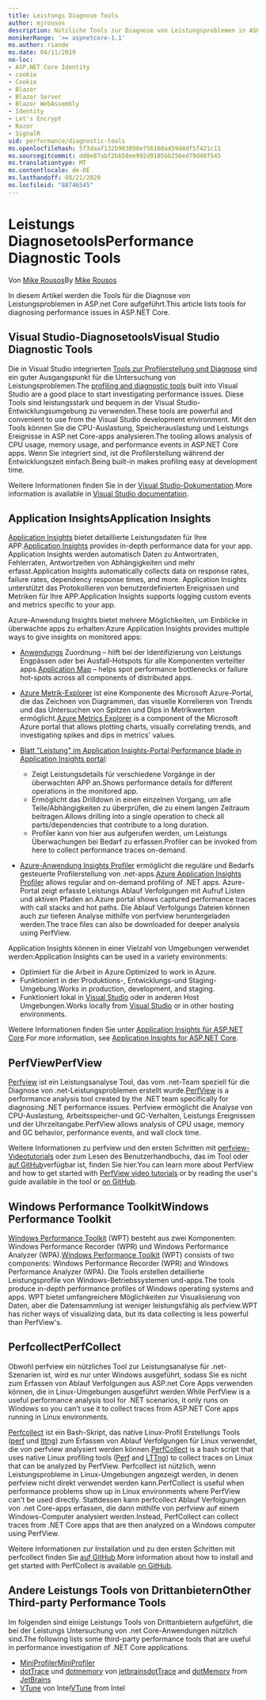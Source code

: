 ```yaml
---
title: Leistungs Diagnose Tools
author: mjrousos
description: Nützliche Tools zur Diagnose von Leistungsproblemen in ASP.net Core apps.
monikerRange: '>= aspnetcore-1.1'
ms.author: riande
ms.date: 04/11/2019
no-loc:
- ASP.NET Core Identity
- cookie
- Cookie
- Blazor
- Blazor Server
- Blazor WebAssembly
- Identity
- Let's Encrypt
- Razor
- SignalR
uid: performance/diagnostic-tools
ms.openlocfilehash: 5f3daaf132b903898e756160a459d4df5f421c11
ms.sourcegitcommit: dd0e87abf2bb50ee992d9185bb256ed79d48f545
ms.translationtype: MT
ms.contentlocale: de-DE
ms.lasthandoff: 08/21/2020
ms.locfileid: "88746545"
---
```

# <a name="performance-diagnostic-tools"></a><span data-ttu-id="ec408-103">Leistungs Diagnosetools</span><span class="sxs-lookup"><span data-stu-id="ec408-103">Performance Diagnostic Tools</span></span>

<span data-ttu-id="ec408-104">Von [Mike Rousos](https://github.com/mjrousos)</span><span class="sxs-lookup"><span data-stu-id="ec408-104">By [Mike Rousos](https://github.com/mjrousos)</span></span>

<span data-ttu-id="ec408-105">In diesem Artikel werden die Tools für die Diagnose von Leistungsproblemen in ASP.net Core aufgeführt.</span><span class="sxs-lookup"><span data-stu-id="ec408-105">This article lists tools for diagnosing performance issues in ASP.NET Core.</span></span>

## <a name="visual-studio-diagnostic-tools"></a><span data-ttu-id="ec408-106">Visual Studio-Diagnosetools</span><span class="sxs-lookup"><span data-stu-id="ec408-106">Visual Studio Diagnostic Tools</span></span>

<span data-ttu-id="ec408-107">Die in Visual Studio integrierten [Tools zur Profilerstellung und Diagnose](/visualstudio/profiling) sind ein guter Ausgangspunkt für die Untersuchung von Leistungsproblemen.</span><span class="sxs-lookup"><span data-stu-id="ec408-107">The [profiling and diagnostic tools](/visualstudio/profiling) built into Visual Studio are a good place to start investigating performance issues.</span></span> <span data-ttu-id="ec408-108">Diese Tools sind leistungsstark und bequem in der Visual Studio-Entwicklungsumgebung zu verwenden.</span><span class="sxs-lookup"><span data-stu-id="ec408-108">These tools are powerful and convenient to use from the Visual Studio development environment.</span></span> <span data-ttu-id="ec408-109">Mit den Tools können Sie die CPU-Auslastung, Speicherauslastung und Leistungs Ereignisse in ASP.net Core-apps analysieren.</span><span class="sxs-lookup"><span data-stu-id="ec408-109">The tooling allows analysis of CPU usage, memory usage, and performance events in ASP.NET Core apps.</span></span> <span data-ttu-id="ec408-110">Wenn Sie integriert sind, ist die Profilerstellung während der Entwicklungszeit einfach.</span><span class="sxs-lookup"><span data-stu-id="ec408-110">Being built-in makes profiling easy at development time.</span></span>

<span data-ttu-id="ec408-111">Weitere Informationen finden Sie in der [Visual Studio-Dokumentation](/visualstudio/profiling/profiling-overview).</span><span class="sxs-lookup"><span data-stu-id="ec408-111">More information is available in [Visual Studio documentation](/visualstudio/profiling/profiling-overview).</span></span>

## <a name="application-insights"></a><span data-ttu-id="ec408-112">Application Insights</span><span class="sxs-lookup"><span data-stu-id="ec408-112">Application Insights</span></span>

<span data-ttu-id="ec408-113">[Application Insights](/azure/application-insights/app-insights-overview) bietet detaillierte Leistungsdaten für Ihre APP.</span><span class="sxs-lookup"><span data-stu-id="ec408-113">[Application Insights](/azure/application-insights/app-insights-overview) provides in-depth performance data for your app.</span></span> <span data-ttu-id="ec408-114">Application Insights werden automatisch Daten zu Antwortraten, Fehlerraten, Antwortzeiten von Abhängigkeiten und mehr erfasst.</span><span class="sxs-lookup"><span data-stu-id="ec408-114">Application Insights automatically collects data on response rates, failure rates, dependency response times, and more.</span></span> <span data-ttu-id="ec408-115">Application Insights unterstützt das Protokollieren von benutzerdefinierten Ereignissen und Metriken für Ihre APP.</span><span class="sxs-lookup"><span data-stu-id="ec408-115">Application Insights supports logging custom events and metrics specific to your app.</span></span>

<span data-ttu-id="ec408-116">Azure-Anwendung Insights bietet mehrere Möglichkeiten, um Einblicke in überwachte apps zu erhalten:</span><span class="sxs-lookup"><span data-stu-id="ec408-116">Azure Application Insights provides multiple ways to give insights on monitored apps:</span></span>

- <span data-ttu-id="ec408-117">[Anwendungs](/azure/application-insights/app-insights-app-map) Zuordnung – hilft bei der Identifizierung von Leistungs Engpässen oder bei Ausfall-Hotspots für alle Komponenten verteilter apps.</span><span class="sxs-lookup"><span data-stu-id="ec408-117">[Application Map](/azure/application-insights/app-insights-app-map) – helps spot performance bottlenecks or failure hot-spots across all components of distributed apps.</span></span>
- <span data-ttu-id="ec408-118">[Azure Metrik-Explorer](/azure/azure-monitor/platform/metrics-getting-started) ist eine Komponente des Microsoft Azure-Portal, die das Zeichnen von Diagrammen, das visuelle Korrelieren von Trends und das Untersuchen von Spitzen und Dips in Metrikwerten ermöglicht.</span><span class="sxs-lookup"><span data-stu-id="ec408-118">[Azure Metrics Explorer](/azure/azure-monitor/platform/metrics-getting-started) is a component of the Microsoft Azure portal that allows plotting charts, visually correlating trends, and investigating spikes and dips in metrics' values.</span></span>
- <span data-ttu-id="ec408-119">[Blatt "Leistung" im Application Insights-Portal](/azure/application-insights/app-insights-tutorial-performance):</span><span class="sxs-lookup"><span data-stu-id="ec408-119">[Performance blade in Application Insights portal](/azure/application-insights/app-insights-tutorial-performance):</span></span>

  - <span data-ttu-id="ec408-120">Zeigt Leistungsdetails für verschiedene Vorgänge in der überwachten APP an.</span><span class="sxs-lookup"><span data-stu-id="ec408-120">Shows performance details for different operations in the monitored app.</span></span>
  - <span data-ttu-id="ec408-121">Ermöglicht das Drilldown in einen einzelnen Vorgang, um alle Teile/Abhängigkeiten zu überprüfen, die zu einem langen Zeitraum beitragen.</span><span class="sxs-lookup"><span data-stu-id="ec408-121">Allows drilling into a single operation to check all parts/dependencies that contribute to a long duration.</span></span>
  - <span data-ttu-id="ec408-122">Profiler kann von hier aus aufgerufen werden, um Leistungs Überwachungen bei Bedarf zu erfassen.</span><span class="sxs-lookup"><span data-stu-id="ec408-122">Profiler can be invoked from here to collect performance traces on-demand.</span></span>

- <span data-ttu-id="ec408-123">[Azure-Anwendung Insights Profiler](/azure/azure-monitor/app/profiler) ermöglicht die reguläre und Bedarfs gesteuerte Profilerstellung von .net-apps.</span><span class="sxs-lookup"><span data-stu-id="ec408-123">[Azure Application Insights Profiler](/azure/azure-monitor/app/profiler) allows regular and on-demand profiling of .NET apps.</span></span>  <span data-ttu-id="ec408-124">Azure-Portal zeigt erfasste Leistungs Ablauf Verfolgungen mit Aufruf Listen und aktiven Pfaden an.</span><span class="sxs-lookup"><span data-stu-id="ec408-124">Azure portal shows captured performance traces with call stacks and hot paths.</span></span> <span data-ttu-id="ec408-125">Die Ablauf Verfolgungs Dateien können auch zur tieferen Analyse mithilfe von perfview heruntergeladen werden.</span><span class="sxs-lookup"><span data-stu-id="ec408-125">The trace files can also be downloaded for deeper analysis using PerfView.</span></span>

<span data-ttu-id="ec408-126">Application Insights können in einer Vielzahl von Umgebungen verwendet werden:</span><span class="sxs-lookup"><span data-stu-id="ec408-126">Application Insights can be used in a variety environments:</span></span>

- <span data-ttu-id="ec408-127">Optimiert für die Arbeit in Azure.</span><span class="sxs-lookup"><span data-stu-id="ec408-127">Optimized to work in Azure.</span></span>
- <span data-ttu-id="ec408-128">Funktioniert in der Produktions-, Entwicklungs-und Staging-Umgebung.</span><span class="sxs-lookup"><span data-stu-id="ec408-128">Works in production, development, and staging.</span></span>
- <span data-ttu-id="ec408-129">Funktioniert lokal in [Visual Studio](/azure/application-insights/app-insights-visual-studio) oder in anderen Host Umgebungen.</span><span class="sxs-lookup"><span data-stu-id="ec408-129">Works locally from [Visual Studio](/azure/application-insights/app-insights-visual-studio) or in other hosting environments.</span></span>

<span data-ttu-id="ec408-130">Weitere Informationen finden Sie unter [Application Insights für ASP.NET Core](/azure/application-insights/app-insights-asp-net-core).</span><span class="sxs-lookup"><span data-stu-id="ec408-130">For more information, see [Application Insights for ASP.NET Core](/azure/application-insights/app-insights-asp-net-core).</span></span>

## <a name="perfview"></a><span data-ttu-id="ec408-131">PerfView</span><span class="sxs-lookup"><span data-stu-id="ec408-131">PerfView</span></span>

<span data-ttu-id="ec408-132">[Perfview](https://github.com/Microsoft/perfview) ist ein Leistungsanalyse Tool, das vom .net-Team speziell für die Diagnose von .net-Leistungsproblemen erstellt wurde.</span><span class="sxs-lookup"><span data-stu-id="ec408-132">[PerfView](https://github.com/Microsoft/perfview) is a performance analysis tool created by the .NET team specifically for diagnosing .NET performance issues.</span></span> <span data-ttu-id="ec408-133">Perfview ermöglicht die Analyse von CPU-Auslastung, Arbeitsspeicher-und GC-Verhalten, Leistungs Ereignissen und der Uhrzeitangabe.</span><span class="sxs-lookup"><span data-stu-id="ec408-133">PerfView allows analysis of CPU usage, memory and GC behavior, performance events, and wall clock time.</span></span>

<span data-ttu-id="ec408-134">Weitere Informationen zu perfview und den ersten Schritten mit [perfview-Videotutorials](https://channel9.msdn.com/Series/PerfView-Tutorial) oder zum Lesen des Benutzerhandbuchs, das im Tool oder [auf GitHub](https://github.com/Microsoft/perfview)verfügbar ist, finden Sie hier.</span><span class="sxs-lookup"><span data-stu-id="ec408-134">You can learn more about PerfView and how to get started with [PerfView video tutorials](https://channel9.msdn.com/Series/PerfView-Tutorial) or by reading the user's guide available in the tool or [on GitHub](https://github.com/Microsoft/perfview).</span></span>

## <a name="windows-performance-toolkit"></a><span data-ttu-id="ec408-135">Windows Performance Toolkit</span><span class="sxs-lookup"><span data-stu-id="ec408-135">Windows Performance Toolkit</span></span>

<span data-ttu-id="ec408-136">[Windows Performance Toolkit](/windows-hardware/test/wpt/) (WPT) besteht aus zwei Komponenten: Windows Performance Recorder (WPR) und Windows Performance Analyzer (WPA).</span><span class="sxs-lookup"><span data-stu-id="ec408-136">[Windows Performance Toolkit](/windows-hardware/test/wpt/) (WPT) consists of two components: Windows Performance Recorder (WPR) and Windows Performance Analyzer (WPA).</span></span> <span data-ttu-id="ec408-137">Die Tools erstellen detaillierte Leistungsprofile von Windows-Betriebssystemen und-apps.</span><span class="sxs-lookup"><span data-stu-id="ec408-137">The tools produce in-depth performance profiles of Windows operating systems and apps.</span></span> <span data-ttu-id="ec408-138">WPT bietet umfangreichere Möglichkeiten zur Visualisierung von Daten, aber die Datensammlung ist weniger leistungsfähig als perfview.</span><span class="sxs-lookup"><span data-stu-id="ec408-138">WPT has richer ways of visualizing data, but its data collecting is less powerful than PerfView's.</span></span>

## <a name="perfcollect"></a><span data-ttu-id="ec408-139">Perfcollect</span><span class="sxs-lookup"><span data-stu-id="ec408-139">PerfCollect</span></span>

<span data-ttu-id="ec408-140">Obwohl perfview ein nützliches Tool zur Leistungsanalyse für .net-Szenarien ist, wird es nur unter Windows ausgeführt, sodass Sie es nicht zum Erfassen von Ablauf Verfolgungen aus ASP.net Core Apps verwenden können, die in Linux-Umgebungen ausgeführt werden.</span><span class="sxs-lookup"><span data-stu-id="ec408-140">While PerfView is a useful performance analysis tool for .NET scenarios, it only runs on Windows so you can't use it to collect traces from ASP.NET Core apps running in Linux environments.</span></span>

<span data-ttu-id="ec408-141">[Perfcollect](https://github.com/dotnet/coreclr/blob/master/Documentation/project-docs/linux-performance-tracing.md) ist ein Bash-Skript, das native Linux-Profil Erstellungs Tools ([perf](https://perf.wiki.kernel.org/index.php/Main_Page) und [lttng](https://lttng.org/)) zum Erfassen von Ablauf Verfolgungen für Linux verwendet, die von perfview analysiert werden können.</span><span class="sxs-lookup"><span data-stu-id="ec408-141">[PerfCollect](https://github.com/dotnet/coreclr/blob/master/Documentation/project-docs/linux-performance-tracing.md) is a bash script that uses native Linux profiling tools ([Perf](https://perf.wiki.kernel.org/index.php/Main_Page) and [LTTng](https://lttng.org/)) to collect traces on Linux that can be analyzed by PerfView.</span></span> <span data-ttu-id="ec408-142">Perfcollect ist nützlich, wenn Leistungsprobleme in Linux-Umgebungen angezeigt werden, in denen perfview nicht direkt verwendet werden kann.</span><span class="sxs-lookup"><span data-stu-id="ec408-142">PerfCollect is useful when performance problems show up in Linux environments where PerfView can't be used directly.</span></span> <span data-ttu-id="ec408-143">Stattdessen kann perfcollect Ablauf Verfolgungen von .net Core-apps erfassen, die dann mithilfe von perfview auf einem Windows-Computer analysiert werden.</span><span class="sxs-lookup"><span data-stu-id="ec408-143">Instead, PerfCollect can collect traces from .NET Core apps that are then analyzed on a Windows computer using PerfView.</span></span>

<span data-ttu-id="ec408-144">Weitere Informationen zur Installation und zu den ersten Schritten mit perfcollect finden Sie [auf GitHub](https://github.com/dotnet/coreclr/blob/master/Documentation/project-docs/linux-performance-tracing.md).</span><span class="sxs-lookup"><span data-stu-id="ec408-144">More information about how to install and get started with PerfCollect is available [on GitHub](https://github.com/dotnet/coreclr/blob/master/Documentation/project-docs/linux-performance-tracing.md).</span></span>

## <a name="other-third-party-performance-tools"></a><span data-ttu-id="ec408-145">Andere Leistungs Tools von Drittanbietern</span><span class="sxs-lookup"><span data-stu-id="ec408-145">Other Third-party Performance Tools</span></span>

<span data-ttu-id="ec408-146">Im folgenden sind einige Leistungs Tools von Drittanbietern aufgeführt, die bei der Leistungs Untersuchung von .net Core-Anwendungen nützlich sind.</span><span class="sxs-lookup"><span data-stu-id="ec408-146">The following lists some third-party performance tools that are useful in performance investigation of .NET Core applications.</span></span>

- [<span data-ttu-id="ec408-147">MiniProfiler</span><span class="sxs-lookup"><span data-stu-id="ec408-147">MiniProfiler</span></span>](https://miniprofiler.com/)
- <span data-ttu-id="ec408-148">[dotTrace](https://www.jetbrains.com/profiler/) und [dotmemory](https://www.jetbrains.com/dotmemory/) von [jetbrains](https://www.jetbrains.com/)</span><span class="sxs-lookup"><span data-stu-id="ec408-148">[dotTrace](https://www.jetbrains.com/profiler/) and [dotMemory](https://www.jetbrains.com/dotmemory/) from [JetBrains](https://www.jetbrains.com/)</span></span>
- <span data-ttu-id="ec408-149">[VTune](https://software.intel.com/content/www/us/en/develop/tools/vtune-profiler.html) von Intel</span><span class="sxs-lookup"><span data-stu-id="ec408-149">[VTune](https://software.intel.com/content/www/us/en/develop/tools/vtune-profiler.html) from Intel</span></span>
